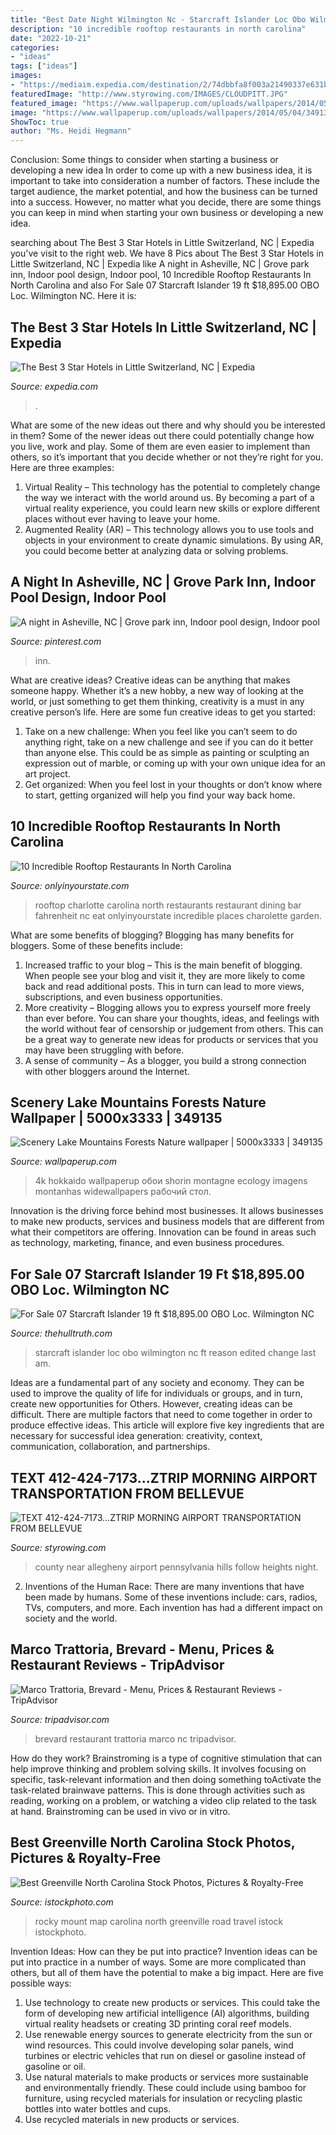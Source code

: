 ```yaml
---
title: "Best Date Night Wilmington Nc - Starcraft Islander Loc Obo Wilmington Nc Ft Reason Edited Change Last Am"
description: "10 incredible rooftop restaurants in north carolina"
date: "2022-10-21"
categories:
- "ideas"
tags: ["ideas"]
images:
- "https://mediaim.expedia.com/destination/2/74dbbfa8f003a21490337e631be6a9fc.jpg"
featuredImage: "http://www.styrowing.com/IMAGES/CLOUDPITT.JPG"
featured_image: "https://www.wallpaperup.com/uploads/wallpapers/2014/05/04/349135/cfb1071aaba047787d278d7cff13f2a7.jpg"
image: "https://www.wallpaperup.com/uploads/wallpapers/2014/05/04/349135/cfb1071aaba047787d278d7cff13f2a7.jpg"
ShowToc: true
author: "Ms. Heidi Hegmann"
---
```



Conclusion: Some things to consider when starting a business or developing a new idea
In order to come up with a new business idea, it is important to take into consideration a number of factors. These include the target audience, the market potential, and how the business can be turned into a success. However, no matter what you decide, there are some things you can keep in mind when starting your own business or developing a new idea.

	

		
searching about The Best 3 Star Hotels in Little Switzerland, NC | Expedia you've visit to the right web. We have 8 Pics about The Best 3 Star Hotels in Little Switzerland, NC | Expedia like A night in Asheville, NC | Grove park inn, Indoor pool design, Indoor pool, 10 Incredible Rooftop Restaurants In North Carolina and also For Sale 07 Starcraft Islander 19 ft $18,895.00 OBO Loc. Wilmington NC. Here it is:
		
    
## The Best 3 Star Hotels In Little Switzerland, NC | Expedia

<img loading=lazy src="https://mediaim.expedia.com/destination/2/74dbbfa8f003a21490337e631be6a9fc.jpg" onerror="this.onerror=null;this.src='https://tse2.mm.bing.net/th?id=OIP.ZoIx__wvN-l2b7BJZYpSMAHaE8&amp;pid=15.1';" alt="The Best 3 Star Hotels in Little Switzerland, NC | Expedia">

_Source: expedia.com_

>. 

	

What are some of the new ideas out there and why should you be interested in them?
Some of the newer ideas out there could potentially change how you live, work and play. Some of them are even easier to implement than others, so it’s important that you decide whether or not they’re right for you. Here are three examples: 
1) Virtual Reality – This technology has the potential to completely change the way we interact with the world around us. By becoming a part of a virtual reality experience, you could learn new skills or explore different places without ever having to leave your home. 
2) Augmented Reality (AR) – This technology allows you to use tools and objects in your environment to create dynamic simulations. By using AR, you could become better at analyzing data or solving problems.

    
## A Night In Asheville, NC | Grove Park Inn, Indoor Pool Design, Indoor Pool

<img loading=lazy src="https://i.pinimg.com/originals/7a/2b/87/7a2b87d4d4bf4b1ee7b646323214ce97.jpg" onerror="this.onerror=null;this.src='https://tse3.mm.bing.net/th?id=OIP.6kZQowgeEpMkXQVSeC87kwHaE8&amp;pid=15.1';" alt="A night in Asheville, NC | Grove park inn, Indoor pool design, Indoor pool">

_Source: pinterest.com_

>inn. 

	

What are creative ideas?
Creative ideas can be anything that makes someone happy. Whether it’s a new hobby, a new way of looking at the world, or just something to get them thinking, creativity is a must in any creative person’s life. Here are some fun creative ideas to get you started: 
1. Take on a new challenge: When you feel like you can’t seem to do anything right, take on a new challenge and see if you can do it better than anyone else. This could be as simple as painting or sculpting an expression out of marble, or coming up with your own unique idea for an art project. 
2. Get organized: When you feel lost in your thoughts or don’t know where to start, getting organized will help you find your way back home.

    
## 10 Incredible Rooftop Restaurants In North Carolina

<img loading=lazy src="http://cdn.onlyinyourstate.com/wp-content/uploads/2016/03/o-106-700x525.jpg" onerror="this.onerror=null;this.src='https://tse2.mm.bing.net/th?id=OIP.SLrgiFrfx4YrzyV6Im2KEQHaFj&amp;pid=15.1';" alt="10 Incredible Rooftop Restaurants In North Carolina">

_Source: onlyinyourstate.com_

>rooftop charlotte carolina north restaurants restaurant dining bar fahrenheit nc eat onlyinyourstate incredible places charolette garden. 

	

What are some benefits of blogging?
Blogging has many benefits for bloggers. Some of these benefits include: 
1. Increased traffic to your blog – This is the main benefit of blogging. When people see your blog and visit it, they are more likely to come back and read additional posts. This in turn can lead to more views, subscriptions, and even business opportunities. 
2. More creativity – Blogging allows you to express yourself more freely than ever before. You can share your thoughts, ideas, and feelings with the world without fear of censorship or judgement from others. This can be a great way to generate new ideas for products or services that you may have been struggling with before. 
3. A sense of community – As a blogger, you build a strong connection with other bloggers around the Internet.

    
## Scenery Lake Mountains Forests Nature Wallpaper | 5000x3333 | 349135

<img loading=lazy src="https://www.wallpaperup.com/uploads/wallpapers/2014/05/04/349135/cfb1071aaba047787d278d7cff13f2a7.jpg" onerror="this.onerror=null;this.src='https://tse3.mm.bing.net/th?id=OIP.3pmfbwxoQ1aghX3GRLD1GQHaE7&amp;pid=15.1';" alt="Scenery Lake Mountains Forests Nature wallpaper | 5000x3333 | 349135">

_Source: wallpaperup.com_

>4k hokkaido wallpaperup обои shorin montagne ecology imagens montanhas widewallpapers рабочий стол. 

	

Innovation is the driving force behind most businesses. It allows businesses to make new products, services and business models that are different from what their competitors are offering. Innovation can be found in areas such as technology, marketing, finance, and even business procedures.

    
## For Sale 07 Starcraft Islander 19 Ft $18,895.00 OBO Loc. Wilmington NC

<img loading=lazy src="https://www.thehulltruth.com/attachment.php?attachmentid=253651&amp;stc=1&amp;d=1342137938" onerror="this.onerror=null;this.src='https://tse3.mm.bing.net/th?id=OIP.9__fE8knWTI-Xp0BxZRyegHaFj&amp;pid=15.1';" alt="For Sale 07 Starcraft Islander 19 ft $18,895.00 OBO Loc. Wilmington NC">

_Source: thehulltruth.com_

>starcraft islander loc obo wilmington nc ft reason edited change last am. 

	

Ideas are a fundamental part of any society and economy. They can be used to improve the quality of life for individuals or groups, and in turn, create new opportunities for Others. However, creating ideas can be difficult. There are multiple factors that need to come together in order to produce effective ideas. This article will explore five key ingredients that are necessary for successful idea generation: creativity, context, communication, collaboration, and partnerships.

    
## TEXT 412-424-7173...ZTRIP MORNING AIRPORT TRANSPORTATION FROM BELLEVUE

<img loading=lazy src="http://www.styrowing.com/IMAGES/CLOUDPITT.JPG" onerror="this.onerror=null;this.src='https://tse4.mm.bing.net/th?id=OIP.dfvyylzyAvW2ClSBCvDNpgHaEo&amp;pid=15.1';" alt="TEXT 412-424-7173...ZTRIP MORNING AIRPORT TRANSPORTATION FROM BELLEVUE">

_Source: styrowing.com_

>county near allegheny airport pennsylvania hills follow heights night. 

	

2. Inventions of the Human Race:
There are many inventions that have been made by humans. Some of these inventions include: cars, radios, TVs, computers, and more. Each invention has had a different impact on society and the world.

    
## Marco Trattoria, Brevard - Menu, Prices &amp; Restaurant Reviews - TripAdvisor

<img loading=lazy src="http://media-cdn.tripadvisor.com/media/photo-s/02/8e/9d/43/marco-trattoria.jpg" onerror="this.onerror=null;this.src='https://tse4.mm.bing.net/th?id=OIP.vgEZYECK-SHpi4tOLhl32gHaFp&amp;pid=15.1';" alt="Marco Trattoria, Brevard - Menu, Prices &amp; Restaurant Reviews - TripAdvisor">

_Source: tripadvisor.com_

>brevard restaurant trattoria marco nc tripadvisor. 

	

How do they work?
Brainstroming is a type of cognitive stimulation that can help improve thinking and problem solving skills. It involves focusing on specific, task-relevant information and then doing something toActivate the task-related brainwave patterns. This is done through activities such as reading, working on a problem, or watching a video clip related to the task at hand. Brainstroming can be used in vivo or in vitro.

    
## Best Greenville North Carolina Stock Photos, Pictures &amp; Royalty-Free

<img loading=lazy src="https://media.istockphoto.com/photos/road-travel-map-of-rocky-mount-north-carolina-picture-id172488142?k=6&amp;m=172488142&amp;s=612x612&amp;w=0&amp;h=pJhjYl1abeh6aVNarD6hNrnIJtcSN7U7-NenI7f9C0I=" onerror="this.onerror=null;this.src='https://tse2.mm.bing.net/th?id=OIP.frXNQKcveoNxTmK_dPy6wAHaHh&amp;pid=15.1';" alt="Best Greenville North Carolina Stock Photos, Pictures &amp; Royalty-Free">

_Source: istockphoto.com_

>rocky mount map carolina north greenville road travel istock istockphoto. 

	

Invention Ideas: How can they be put into practice?
Invention ideas can be put into practice in a number of ways. Some are more complicated than others, but all of them have the potential to make a big impact. Here are five possible ways: 
1. Use technology to create new products or services. This could take the form of developing new artificial intelligence (AI) algorithms, building virtual reality headsets or creating 3D printing coral reef models.
2. Use renewable energy sources to generate electricity from the sun or wind resources. This could involve developing solar panels, wind turbines or electric vehicles that run on diesel or gasoline instead of gasoline or oil. 
3. Use natural materials to make products or services more sustainable and environmentally friendly. These could include using bamboo for furniture, using recycled materials for insulation or recycling plastic bottles into water bottles and cups. 
4. Use recycled materials in new products or services.


